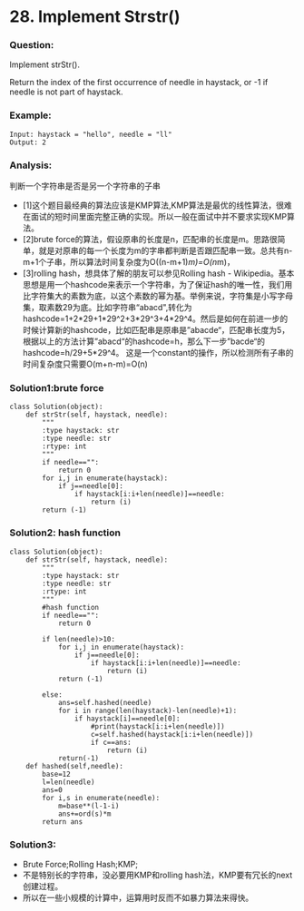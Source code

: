 # 28. Implement Strstr()

### Question:
Implement strStr().

Return the index of the first occurrence of needle in haystack, or -1 if needle is not part of haystack.

### Example:
```
Input: haystack = "hello", needle = "ll"
Output: 2
```
### Analysis:
判断一个字符串是否是另一个字符串的子串
* [1]这个题目最经典的算法应该是KMP算法,KMP算法是最优的线性算法，很难在面试的短时间里面完整正确的实现。所以一般在面试中并不要求实现KMP算法。
* [2]brute force的算法，假设原串的长度是n，匹配串的长度是m。思路很简单，就是对原串的每一个长度为m的字串都判断是否跟匹配串一致。总共有n-m+1个子串，所以算法时间复杂度为O((n-m+1)*m)=O(n*m)，
* [3]rolling hash，想具体了解的朋友可以参见Rolling hash - Wikipedia。基本思想是用一个hashcode来表示一个字符串，为了保证hash的唯一性，我们用比字符集大的素数为底，以这个素数的幂为基。举例来说，字符集是小写字母集，取素数29为底。比如字符串“abacd",转化为hashcode=1+2\*29+1\*29^2+3\*29^3+4\*29^4。然后是如何在前进一步的时候计算新的hashcode，比如匹配串是原串是”abacde“，匹配串长度为5，根据以上的方法计算”abacd“的hashcode=h，那么下一步”bacde“的hashcode=h/29+5\*29^4。
这是一个constant的操作，所以检测所有子串的时间复杂度只需要O(m+n-m)=O(n)



### Solution1:brute force
```
class Solution(object):
    def strStr(self, haystack, needle):
        """
        :type haystack: str
        :type needle: str
        :rtype: int
        """
        if needle=="":
            return 0
        for i,j in enumerate(haystack):
            if j==needle[0]:
                if haystack[i:i+len(needle)]==needle:
                    return (i)
        return (-1)
```

### Solution2: hash function
```
class Solution(object):
    def strStr(self, haystack, needle):
        """
        :type haystack: str
        :type needle: str
        :rtype: int
        """
        #hash function 
        if needle=="":
            return 0

        if len(needle)>10:
            for i,j in enumerate(haystack):
                if j==needle[0]:
                    if haystack[i:i+len(needle)]==needle:
                        return (i)
            return (-1)
        
        else:
            ans=self.hashed(needle)
            for i in range(len(haystack)-len(needle)+1):
                if haystack[i]==needle[0]:
                    #print(haystack[i:i+len(needle)])
                    c=self.hashed(haystack[i:i+len(needle)])
                    if c==ans:
                        return (i)
            return(-1)
    def hashed(self,needle):
        base=12
        l=len(needle)
        ans=0
        for i,s in enumerate(needle):
            m=base**(l-1-i)
            ans+=ord(s)*m
        return ans
```

### Solution3:
* Brute Force;Rolling Hash;KMP;
* 不是特别长的字符串，没必要用KMP和rolling hash法，KMP要有冗长的next创建过程。
* 所以在一些小规模的计算中，运算用时反而不如暴力算法来得快。



